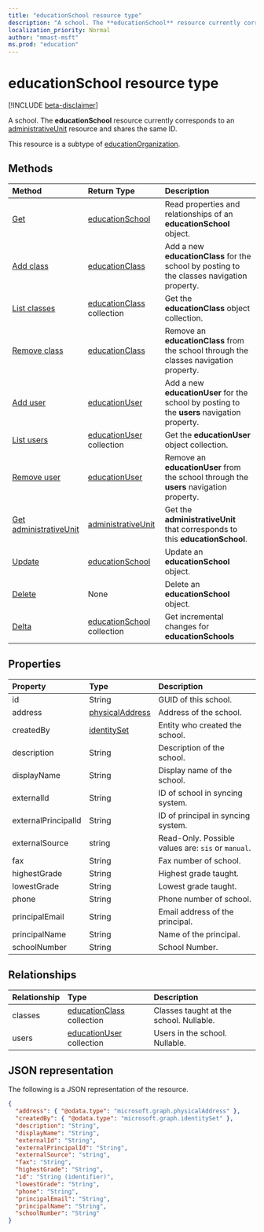 ```yaml
---
title: "educationSchool resource type"
description: "A school. The **educationSchool** resource currently corresponds to an administrativeUnit resource and shares the same ID.  "
localization_priority: Normal
author: "mmast-msft"
ms.prod: "education"
---
```


# educationSchool resource type

[!INCLUDE [beta-disclaimer](../../includes/beta-disclaimer.md)]

A school. The **educationSchool** resource currently corresponds to an [administrativeUnit](administrativeunit.md) resource and shares the same ID.

This resource is a subtype of [educationOrganization](educationorganization.md).

## Methods

| Method                                                                     | Return Type                                      | Description                                                                                 |
| :------------------------------------------------------------------------- | :----------------------------------------------- | :------------------------------------------------------------------------------------------ |
| [Get](../api/educationschool-get.md)                                       | [educationSchool](educationschool.md)            | Read properties and relationships of an **educationSchool** object.                         |
| [Add class](../api/educationschool-post-classes.md)                        | [educationClass](educationclass.md)              | Add a new **educationClass** for the school by posting to the classes navigation property.  |
| [List classes](../api/educationschool-list-classes.md)                     | [educationClass](educationclass.md) collection   | Get the **educationClass** object collection.                                               |
| [Remove class](../api/educationschool-delete-classes.md)                   | [educationClass](educationclass.md)              | Remove an **educationClass** from the school through the classes navigation property.       |
| [Add user](../api/educationschool-post-users.md)                           | [educationUser](educationuser.md)                | Add a new **educationUser** for the school by posting to the **users** navigation property. |
| [List users](../api/educationschool-list-users.md)                         | [educationUser](educationuser.md) collection     | Get the **educationUser** object collection.                                                |
| [Remove user](../api/educationschool-delete-users.md)                      | [educationUser](educationuser.md)                | Remove an **educationUser** from the school through the **users** navigation property.      |
| [Get administrativeUnit](../api/educationschool-get-administrativeunit.md) | [administrativeUnit](administrativeunit.md)      | Get the **administrativeUnit** that corresponds to this **educationSchool**.                |
| [Update](../api/educationschool-update.md)                                 | [educationSchool](educationschool.md)            | Update an **educationSchool** object.                                                       |
| [Delete](../api/educationschool-delete.md)                                 | None                                             | Delete an **educationSchool** object.                                                       |
| [Delta](../api/educationschool-delta.md)                                   | [educationSchool](educationschool.md) collection | Get incremental changes for **educationSchools**                                            |

## Properties

| Property            | Type                                  | Description                                        |
| :------------------ | :------------------------------------ | :------------------------------------------------- |
| id                  | String                                | GUID of this school.                               |
| address             | [physicalAddress](physicaladdress.md) | Address of the school.                             |
| createdBy           | [identitySet](identityset.md)         | Entity who created the school.                     |
| description         | String                                | Description of the school.                         |
| displayName         | String                                | Display name of the school.                        |
| externalId          | String                                | ID of school in syncing system.                    |
| externalPrincipalId | String                                | ID of principal in syncing system.                 |
| externalSource      | string                                | Read-Only. Possible values are: `sis` or `manual`. |
| fax                 | String                                | Fax number of school.                              |
| highestGrade        | String                                | Highest grade taught.                              |
| lowestGrade         | String                                | Lowest grade taught.                               |
| phone               | String                                | Phone number of school.                            |
| principalEmail      | String                                | Email address of the principal.                    |
| principalName       | String                                | Name of the principal.                             |
| schoolNumber        | String                                | School Number.                                     |

## Relationships

| Relationship | Type                                           | Description                             |
| :----------- | :--------------------------------------------- | :-------------------------------------- |
| classes      | [educationClass](educationclass.md) collection | Classes taught at the school. Nullable. |
| users        | [educationUser](educationuser.md) collection   | Users in the school. Nullable.          |

## JSON representation

The following is a JSON representation of the resource.

<!-- {
"blockType": "resource",
"optionalProperties": [

],
"@odata.type": "microsoft.graph.educationSchool"
}-->

```json
{
  "address": { "@odata.type": "microsoft.graph.physicalAddress" },
  "createdBy": { "@odata.type": "microsoft.graph.identitySet" },
  "description": "String",
  "displayName": "String",
  "externalId": "String",
  "externalPrincipalId": "String",
  "externalSource": "string",
  "fax": "String",
  "highestGrade": "String",
  "id": "String (identifier)",
  "lowestGrade": "String",
  "phone": "String",
  "principalEmail": "String",
  "principalName": "String",
  "schoolNumber": "String"
}
```

<!-- uuid: 8fcb5dbc-d5aa-4681-8e31-b001d5168d79
2015-10-25 14:57:30 UTC -->
<!-- {
  "type": "#page.annotation",
  "description": "educationSchool resource",
  "keywords": "",
  "section": "documentation",
  "tocPath": ""
}-->
